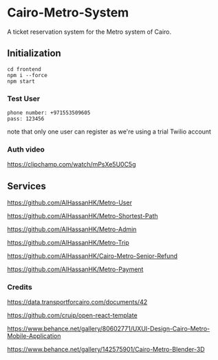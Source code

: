 # Cairo-Metro-System
A ticket reservation system for the Metro system of Cairo.

## Initialization

```
cd frontend
npm i --force
npm start
```

### Test User
```
phone number: +971553509605
pass: 123456
```
note that only one user can register as we're using a trial Twilio account


### Auth video
https://clipchamp.com/watch/mPsXe5U0C5g

## Services
https://github.com/AlHassanHK/Metro-User

https://github.com/AlHassanHK/Metro-Shortest-Path

https://github.com/AlHassanHK/Metro-Admin

https://github.com/AlHassanHK/Metro-Trip

https://github.com/AlHassanHK/Cairo-Metro-Senior-Refund

https://github.com/AlHassanHK/Metro-Payment 

### Credits
https://data.transportforcairo.com/documents/42

https://github.com/cruip/open-react-template

https://www.behance.net/gallery/80602771/UXUI-Design-Cairo-Metro-Mobile-Application

https://www.behance.net/gallery/142575901/Cairo-Metro-Blender-3D
